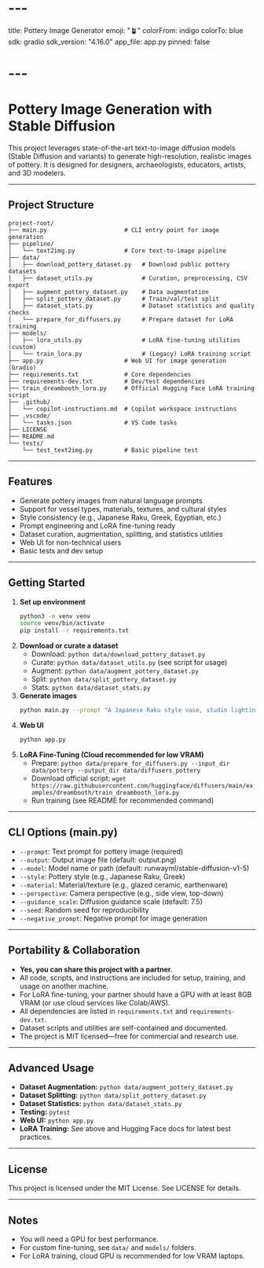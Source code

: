 # ---
title: Pottery Image Generator
emoji: "🪴"
colorFrom: indigo
colorTo: blue
sdk: gradio
sdk_version: "4.16.0"
app_file: app.py
pinned: false
# ---
# Pottery Image Generation with Stable Diffusion

This project leverages state-of-the-art text-to-image diffusion models (Stable Diffusion and variants) to generate high-resolution, realistic images of pottery. It is designed for designers, archaeologists, educators, artists, and 3D modelers.

---

## Project Structure

```
project-root/
├── main.py                      # CLI entry point for image generation
├── pipeline/
│   └── text2img.py              # Core text-to-image pipeline
├── data/
│   ├── download_pottery_dataset.py   # Download public pottery datasets
│   ├── dataset_utils.py              # Curation, preprocessing, CSV export
│   ├── augment_pottery_dataset.py    # Data augmentation
│   ├── split_pottery_dataset.py      # Train/val/test split
│   ├── dataset_stats.py              # Dataset statistics and quality checks
│   └── prepare_for_diffusers.py      # Prepare dataset for LoRA training
├── models/
│   ├── lora_utils.py                 # LoRA fine-tuning utilities (custom)
│   └── train_lora.py                 # (Legacy) LoRA training script
├── app.py                       # Web UI for image generation (Gradio)
├── requirements.txt             # Core dependencies
├── requirements-dev.txt         # Dev/test dependencies
├── train_dreambooth_lora.py     # Official Hugging Face LoRA training script
├── .github/
│   └── copilot-instructions.md  # Copilot workspace instructions
├── .vscode/
│   └── tasks.json               # VS Code tasks
├── LICENSE
├── README.md
└── tests/
    └── test_text2img.py         # Basic pipeline test
```

---

## Features
- Generate pottery images from natural language prompts
- Support for vessel types, materials, textures, and cultural styles
- Style consistency (e.g., Japanese Raku, Greek, Egyptian, etc.)
- Prompt engineering and LoRA fine-tuning ready
- Dataset curation, augmentation, splitting, and statistics utilities
- Web UI for non-technical users
- Basic tests and dev setup

---

## Getting Started

1. **Set up environment**
   ```bash
   python3 -m venv venv
   source venv/bin/activate
   pip install -r requirements.txt
   ```
2. **Download or curate a dataset**
   - Download: `python data/download_pottery_dataset.py`
   - Curate: `python data/dataset_utils.py` (see script for usage)
   - Augment: `python data/augment_pottery_dataset.py`
   - Split: `python data/split_pottery_dataset.py`
   - Stats: `python data/dataset_stats.py`
3. **Generate images**
   ```bash
   python main.py --prompt "A Japanese Raku style vase, studio lighting" --style "Japanese Raku" --material "glazed ceramic" --perspective "side view" --output pottery.png
   ```
4. **Web UI**
   ```bash
   python app.py
   ```
5. **LoRA Fine-Tuning (Cloud recommended for low VRAM)**
   - Prepare: `python data/prepare_for_diffusers.py --input_dir data/pottery --output_dir data/diffusers_pottery`
   - Download official script: `wget https://raw.githubusercontent.com/huggingface/diffusers/main/examples/dreambooth/train_dreambooth_lora.py`
   - Run training (see README for recommended command)

---

## CLI Options (main.py)
- `--prompt`: Text prompt for pottery image (required)
- `--output`: Output image file (default: output.png)
- `--model`: Model name or path (default: runwayml/stable-diffusion-v1-5)
- `--style`: Pottery style (e.g., Japanese Raku, Greek)
- `--material`: Material/texture (e.g., glazed ceramic, earthenware)
- `--perspective`: Camera perspective (e.g., side view, top-down)
- `--guidance_scale`: Diffusion guidance scale (default: 7.5)
- `--seed`: Random seed for reproducibility
- `--negative_prompt`: Negative prompt for image generation

---

## Portability & Collaboration
- **Yes, you can share this project with a partner.**
- All code, scripts, and instructions are included for setup, training, and usage on another machine.
- For LoRA fine-tuning, your partner should have a GPU with at least 8GB VRAM (or use cloud services like Colab/AWS).
- All dependencies are listed in `requirements.txt` and `requirements-dev.txt`.
- Dataset scripts and utilities are self-contained and documented.
- The project is MIT licensed—free for commercial and research use.

---

## Advanced Usage
- **Dataset Augmentation:** `python data/augment_pottery_dataset.py`
- **Dataset Splitting:** `python data/split_pottery_dataset.py`
- **Dataset Statistics:** `python data/dataset_stats.py`
- **Testing:** `pytest`
- **Web UI:** `python app.py`
- **LoRA Training:** See above and Hugging Face docs for latest best practices.

---

## License
This project is licensed under the MIT License. See LICENSE for details.

---

## Notes
- You will need a GPU for best performance.
- For custom fine-tuning, see `data/` and `models/` folders.
- For LoRA training, cloud GPU is recommended for low VRAM laptops.
